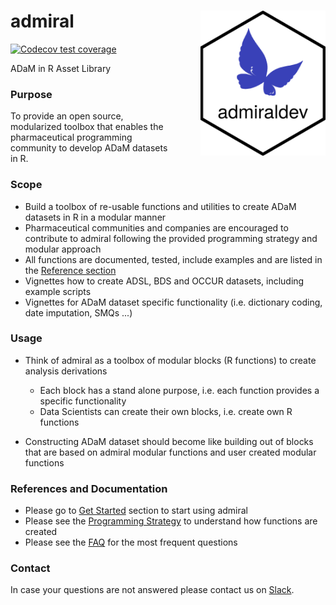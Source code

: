 # admiral <img src="man/figures/logo.png" align="right" width="200" style="margin-left:50px;"/>

<!-- badges: start -->
[![Codecov test coverage](https://codecov.io/gh/Roche-GSK/admiral/branch/master/graph/badge.svg)](https://codecov.io/gh/Roche-GSK/admiral?branch=master)
<!-- badges: end -->

ADaM in R Asset Library

### Purpose

To provide an open source, modularized toolbox that enables the pharmaceutical programming community to develop ADaM datasets in R.


### Scope

* Build a toolbox of re-usable functions and utilities to create ADaM datasets in R in a modular manner
* Pharmaceutical communities and companies are encouraged to contribute to admiral following the provided programming strategy and modular approach
* All functions are documented, tested, include examples and are listed in the
[Reference section](reference/index.html)
* Vignettes how to create ADSL, BDS and OCCUR datasets, including example scripts
* Vignettes for ADaM dataset specific functionality (i.e. dictionary coding, date imputation, SMQs ...)

### Usage

* Think of admiral as a toolbox of modular blocks (R functions) to create analysis derivations
    * Each block has a stand alone purpose, i.e. each function provides a specific functionality
    * Data Scientists can create their own blocks, i.e. create own R functions

* Constructing ADaM dataset should become like building out of blocks that are based on admiral modular functions and user created modular functions


### References and Documentation

* Please go to [Get Started](articles/admiral.html) section to start using
admiral
* Please see the [Programming Strategy](articles/programming_strategy.html) to
understand how functions are created
* Please see the [FAQ](articles/faq.html) for the most frequent questions

### Contact 

In case your questions are not answered please contact us on [Slack](https://app.slack.com/client/T028PB489D3/C02C8UN2JTT).
